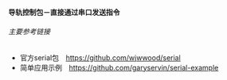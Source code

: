 #### 导轨控制包－直接通过串口发送指令
###### 主要参考链接
- 官方serial包　https://github.com/wjwwood/serial
- 简单应用示例　https://github.com/garyservin/serial-example


